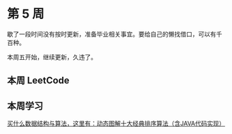 # 第 5 周 <Badge text="已发布" type="tip"/>

歇了一段时间没有按时更新，准备毕业相关事宜。要给自己的懒找借口，可以有千百种。

本周五开始，继续更新，久违了。



## 本周 LeetCode


<SolutionItem :dataSource="[
  {
    title: '0001 两数之和',
    imgUrl: 'https://w3fun-1253290453.cos.ap-chengdu.myqcloud.com/cattle/solution/easy/0001-two-sum.png',
    link: '/solution/easy/0001-two-sum.html'
  },
  {
    title: '0011 盛最多水的容器',
    imgUrl: 'https://w3fun-1253290453.cos.ap-chengdu.myqcloud.com/cattle/solution/medium/0011-container-with-most-water.png',
    link: '/solution/medium/0011-container-with-most-water.html'
  },
  {
    title: '0015 三数之和',
    imgUrl: 'https://w3fun-1253290453.cos.ap-chengdu.myqcloud.com/cattle/solution/medium/0015-3sum.png',
    link: '/solution/medium/0015-3sum.html'
  },
  {
    title: '0016 最接近的三数之和',
    imgUrl: 'https://w3fun-1253290453.cos.ap-chengdu.myqcloud.com/cattle/solution/medium/0016-3sum-closest.png',
    link: '/solution/medium/0016-3sum-closest.html'
  },
  {
    title: '0018 四数之和',
    imgUrl: 'https://w3fun-1253290453.cos.ap-chengdu.myqcloud.com/cattle/solution/medium/0018-4sum.png',
    link: '/solution/medium/0018-4sum.html'
  },
  {
    title: '0026 删除排序数组中的重复项',
    imgUrl: 'https://w3fun-1253290453.cos.ap-chengdu.myqcloud.com/cattle/solution/easy/0026-remove-duplicates-from-sorted-array.png',
    link: '/solution/easy/0026-remove-duplicates-from-sorted-array.html'
  },
  {
    title: '0027 移除元素',
    imgUrl: 'https://w3fun-1253290453.cos.ap-chengdu.myqcloud.com/cattle/solution/easy/0027-remove-element.png',
    link: '/solution/easy/0027-remove-element.html'
  }
]" />




## 本周学习

[买什么数据结构与算法，这里有：动态图解十大经典排序算法（含JAVA代码实现）](https://mp.weixin.qq.com/s/HQg3BzzQfJXcWyltsgOfCQ)
